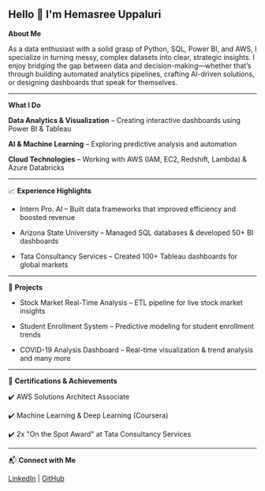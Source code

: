 ## Hello 👋 I'm Hemasree Uppaluri 

<!--
**hemasreeuvs/hemasreeuvs** is a ✨ _special_ ✨ repository because its `README.md` (this file) appears on your GitHub profile.

Here are some ideas to get you started:

- 🔭 I’m currently working on ...
- 🌱 I’m currently learning ...
- 👯 I’m looking to collaborate on ...
- 🤔 I’m looking for help with ...
- 💬 Ask me about ...
- 📫 How to reach me: ...
- 😄 Pronouns: ...
- ⚡ Fun fact: ...
-->

 **About Me**

As a data enthusiast with a solid grasp of Python, SQL, Power BI, and AWS, I specialize in turning messy, complex datasets into clear, strategic insights. I enjoy bridging the gap between data and decision-making—whether that’s through building automated analytics pipelines, crafting AI-driven solutions, or designing dashboards that speak for themselves.

 ---

 **What I Do**

**Data Analytics & Visualization** – Creating interactive dashboards using Power BI & Tableau

**AI & Machine Learning** – Exploring predictive analysis and automation

 **Cloud Technologies** – Working with AWS (IAM, EC2, Redshift, Lambda) & Azure Databricks

 ---

📈 **Experience Highlights**

 - Intern Pro. AI – Built data frameworks that improved efficiency and boosted revenue

 - Arizona State University – Managed SQL databases & developed 50+ BI dashboards

 - Tata Consultancy Services – Created 100+ Tableau dashboards for global markets

 ---

🌱 **Projects**

 - Stock Market Real-Time Analysis – ETL pipeline for live stock market insights

 - Student Enrollment System – Predictive modeling for student enrollment trends

 - COVID-19 Analysis Dashboard – Real-time visualization & trend analysis and many more

---

📜 **Certifications & Achievements**

✔️ AWS Solutions Architect Associate

✔️ Machine Learning & Deep Learning (Coursera)

✔️ 2x "On the Spot Award" at Tata Consultancy Services

---

📬 **Connect with Me**

[LinkedIn](https://www.linkedin.com/in/uvshema) | [GitHub](https://github.com/hemasreeuvs)
